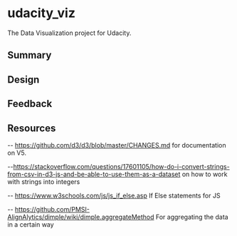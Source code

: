 # udacity_viz
The Data Visualization project for Udacity.

## Summary

## Design

## Feedback

## Resources
-- https://github.com/d3/d3/blob/master/CHANGES.md
for documentation on V5.

--https://stackoverflow.com/questions/17601105/how-do-i-convert-strings-from-csv-in-d3-js-and-be-able-to-use-them-as-a-dataset
on how to work with strings into integers

-- https://www.w3schools.com/js/js_if_else.asp
If Else statements for JS

-- https://github.com/PMSI-AlignAlytics/dimple/wiki/dimple.aggregateMethod
For aggregating the data in a certain way
